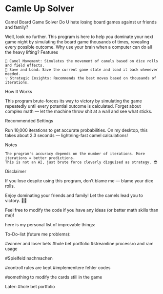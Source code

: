 # Camle Up Solver
 

Camel Board Game Solver
Do U hate losing board games against ur friends and family?

Well, look no further. This program is here to help you dominate your next game night by simulating the board game thousands of times, revealing every possible outcome. Why use your brain when a computer can do all the heavy lifting?
Features

    🐫 Camel Movement: Simulates the movement of camels based on dice rolls and field effects.
    💾 Save and Load: Save the current game state and load it back whenever needed.
    💡 Strategic Insights: Recommends the best moves based on thousands of iterations.

How It Works

This program brute-forces its way to victory by simulating the game repeatedly until every potential outcome is calculated.
Forget about complex math — let the machine throw shit at a wall and see what sticks.

Recommended Settings

Run 10,000 iterations to get accurate probabilities. On my desktop, this takes about 2.3 seconds — lightning-fast camel calculations!

Notes

    The program's accuracy depends on the number of iterations. More iterations = better predictions.
    This is not an AI, just brute force cleverly disguised as strategy. 😎

Disclaimer

If you lose despite using this program, don’t blame me — blame your dice rolls.

Enjoy dominating your friends and family! Let the camels lead you to victory. 🐪🎲


Feel free to modify the code if you have any ideas (or better math skills than me)!

here is my personal list of improvable things:

To-Do-list (future me problems):

#winner and loser bets
#hole bet portfolio 
#streamline processro and ram usage 

#Spielfeld nachmachen

#controll rules are kept
#implemenitere fehler codes

#something to modify the cards still in the game 

Later: #hole bet portfolio 
